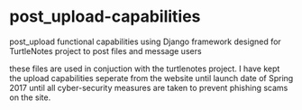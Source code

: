 # post_upload-capabilities
post_upload functional capabilities using Django framework designed for TurtleNotes project to post files and message users

these files are used in conjuction with the turtlenotes project. I have kept the upload capabilities seperate from the website until launch date of Spring 2017 until all cyber-security measures are taken to prevent phishing scams on the site.
